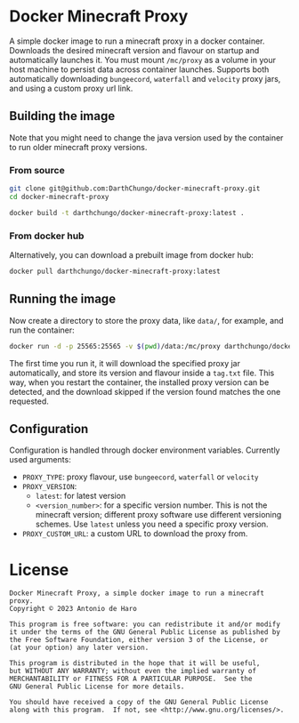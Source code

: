 # Docker Minecraft Proxy

A simple docker image to run a minecraft proxy in a docker container.
Downloads the desired minecraft version and flavour on startup and automatically launches it.
You must mount `/mc/proxy` as a volume in your host machine to persist data across container launches.
Supports both automatically downloading `bungeecord`, `waterfall` and `velocity` proxy jars, and using a custom proxy url link.


## Building the image

Note that you might need to change the java version used by the container to run older minecraft proxy versions.

### From source

```bash
git clone git@github.com:DarthChungo/docker-minecraft-proxy.git
cd docker-minecraft-proxy
```

```bash
docker build -t darthchungo/docker-minecraft-proxy:latest .
```

### From docker hub

Alternatively, you can download a prebuilt image from docker hub:

```bash
docker pull darthchungo/docker-minecraft-proxy:latest
```


## Running the image

Now create a directory to store the proxy data, like `data/`, for example, and run the container:

```bash
docker run -d -p 25565:25565 -v $(pwd)/data:/mc/proxy darthchungo/docker-minecraft-proxy:latest
```

The first time you run it, it will download the specified proxy jar automatically, and store its version and flavour inside a `tag.txt` file.
This way, when you restart the container, the installed proxy version can be detected, and the download skipped if the version found matches the one requested.


## Configuration

Configuration is handled through docker environment variables.
Currently used arguments:
- `PROXY_TYPE`: proxy flavour, use `bungeecord`, `waterfall` or `velocity`
- `PROXY_VERSION`:
  - `latest`: for latest version
  - `<version_number>`: for a specific version number. This is not the minecraft version; different proxy software use different versioning schemes. Use `latest` unless you need a specific proxy version.
- `PROXY_CUSTOM_URL`: a custom URL to download the proxy from.


# License

```
Docker Minecraft Proxy, a simple docker image to run a minecraft proxy.
Copyright © 2023 Antonio de Haro

This program is free software: you can redistribute it and/or modify
it under the terms of the GNU General Public License as published by
the Free Software Foundation, either version 3 of the License, or
(at your option) any later version.

This program is distributed in the hope that it will be useful,
but WITHOUT ANY WARRANTY; without even the implied warranty of
MERCHANTABILITY or FITNESS FOR A PARTICULAR PURPOSE.  See the
GNU General Public License for more details.

You should have received a copy of the GNU General Public License
along with this program.  If not, see <http://www.gnu.org/licenses/>.
```
